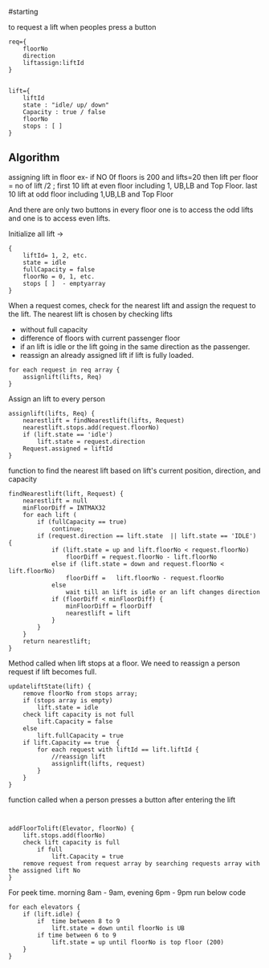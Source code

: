 #starting

to request a lift when peoples press a button 

```
req={
	floorNo
	direction
	liftassign:liftId		
}


lift={
	liftId
	state : "idle/ up/ down"
	Capacity : true / false
	floorNo
	stops : [ ] 
}
```



## Algorithm 

assigning lift in floor ex- if NO 0f floors is 200 and  lifts=20
then lift per floor = no of lift /2 ;
			first 10 lift at even floor including 1, UB,LB and Top Floor.
			last 10 lift at odd floor including 1,UB,LB and Top Floor
			

And there are only two buttons in every floor one is to access the odd lifts and one is to access even lifts.
			
Initialize all lift ->

```
{
	liftId= 1, 2, etc.  
	state = idle
	fullCapacity = false
	floorNo = 0, 1, etc.
	stops [ ]  - emptyarray
}

```
			


When a request comes, check for the nearest lift and assign the request to the lift. 
The nearest lift is chosen by checking lifts 
-  without full capacity
-  difference of floors with current passenger floor
-  if an lift is idle or the lift going in the same direction as the passenger. 
-  reassign an already assigned lift if lift is fully loaded.



```
for each request in req array {
	assignlift(lifts, Req)
}

```
Assign an lift to every person


```
assignlift(lifts, Req) {
	nearestlift = findNearestlift(lifts, Request) 
	nearestlift.stops.add(request.floorNo)
	if (lift.state == 'idle')
		lift.state = request.direction
	Request.assigned = liftId
}

```


function to find the nearest lift based on lift's current  position, direction, and capacity

```
findNearestlift(lift, Request) {
	nearestlift = null
	minFloorDiff = INTMAX32
	for each lift (
		if (fullCapacity == true)
			continue;
		if (request.direction == lift.state  || lift.state == 'IDLE') {
			if (lift.state = up and lift.floorNo < request.floorNo)
				floorDiff = request.floorNo - lift.floorNo
			else if (lift.state = down and request.floorNo < lift.floorNo)
				floorDiff =   lift.floorNo - request.floorNo
			else 
				wait till an lift is idle or an lift changes direction
			if (floorDiff < minFloorDiff) {
				minFloorDiff = floorDiff
				nearestlift = lift
			}
		} 
	}
	return nearestlift;
}
```

Method called when lift stops at a floor. We need to reassign a person request if lift becomes full.

```
updateliftState(lift) {
	remove floorNo from stops array;
	if (stops array is empty)
		lift.state = idle
	check lift capacity is not full
		lift.Capacity = false
	else
		lift.fullCapacity = true
	if lift.Capacity == true  {
		for each request with liftId == lift.liftId {
			//reassign lift
			assignlift(lifts, request)
		}
	}
}
```


function called when a person presses a button after entering the lift 

```


addFloorTolift(Elevator, floorNo) {
	lift.stops.add(floorNo)
	check lift capacity is full
		if full
			lift.Capacity = true
	remove request from request array by searching requests array with the assigned lift No
}

```

For peek time. morning 8am - 9am, evening 6pm - 9pm run below code

```
for each elevators {	
	if (lift.idle) {
		if  time between 8 to 9
			lift.state = down until floorNo is UB
		if time between 6 to 9
			lift.state = up until floorNo is top floor (200)
	}
}
```

